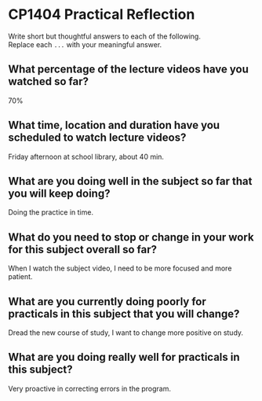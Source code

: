 # CP1404 Practical Reflection

Write short but thoughtful answers to each of the following.  
Replace each `...` with your meaningful answer.

## What percentage of the lecture videos have you watched so far?

70%

## What time, location and duration have you scheduled to watch lecture videos?

Friday afternoon at school library, about 40 min.

## What are you doing well in the subject so far that you will keep doing?

Doing the practice in time.

## What do you need to stop or change in your work for this subject overall so far?

When I watch the subject video, I need to be more focused and more patient.

## What are you currently doing poorly for practicals in this subject that you will change?

Dread the new course of study, I want to change more positive on study.

## What are you doing really well for practicals in this subject?

Very proactive in correcting errors in the program.